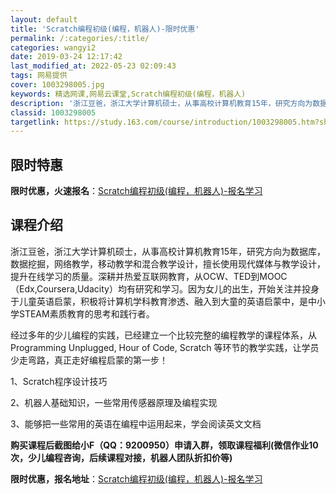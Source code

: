 ```yaml
---
layout: default
title: 'Scratch编程初级(编程，机器人)-限时优惠'
permalink: /:categories/:title/
categories: wangyi2
date: 2019-03-24 12:17:42
last_modified_at: 2022-05-23 02:09:43
tags: 网易提供
cover: 1003298005.jpg
keywords: 精选网课,网易云课堂,Scratch编程初级(编程，机器人)
description: '浙江豆爸，浙江大学计算机硕士，从事高校计算机教育15年，研究方向为数据库，数据挖掘，网络教学，移动教学和混合教学设计，擅'
classid: 1003298005
targetlink: https://study.163.com/course/introduction/1003298005.htm?share=1&shareId=1025206652&utm_campaign=share&utm_medium=iphoneShare&utm_source=&utm_u=1025206652
---
```


## 限时特惠

**限时优惠，火速报名**：[Scratch编程初级(编程，机器人)-报名学习](https://study.163.com/course/introduction/1003298005.htm?share=1&shareId=1025206652&utm_campaign=share&utm_medium=iphoneShare&utm_source=&utm_u=1025206652)

## 课程介绍

浙江豆爸，浙江大学计算机硕士，从事高校计算机教育15年，研究方向为数据库，数据挖掘，网络教学，移动教学和混合教学设计，擅长使用现代媒体与教学设计，提升在线学习的质量。深耕并热爱互联网教育，从OCW、TED到MOOC（Edx,Coursera,Udacity）均有研究和学习。因为女儿的出生，开始关注并投身于儿童英语启蒙，积极将计算机学科教育渗透、融入到大童的英语启蒙中，是中小学STEAM素质教育的思考和践行者。



 经过多年的少儿编程的实践，已经建立一个比较完整的编程教学的课程体系，从Programming Unplugged, Hour of Code, Scratch 等环节的教学实践，让学员少走弯路，真正走好编程启蒙的第一步！

1、Scratch程序设计技巧

2、机器人基础知识，一些常用传感器原理及编程实现

3、能够把一些常用的英语在编程中运用起来，学会阅读英文文档





******购买课程后截图给小F（QQ：9200950）申请入群，领取课程福利(微信作业10次，少儿编程咨询，后续课程对接，机器人团队折扣价等)******

**限时优惠，报名地址**：[Scratch编程初级(编程，机器人)-报名学习](https://study.163.com/course/introduction/1003298005.htm?share=1&shareId=1025206652&utm_campaign=share&utm_medium=iphoneShare&utm_source=&utm_u=1025206652)

